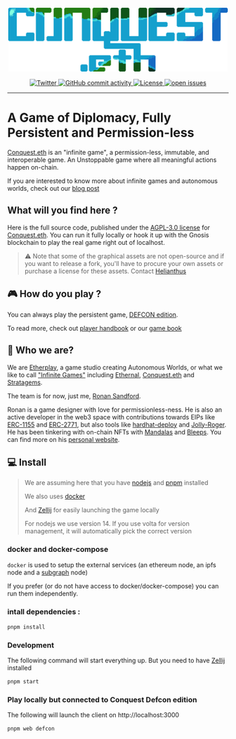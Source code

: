 <p align="center">
  <a href="https://conquest.game">
    <img src="web/static/conquest.png" alt="Conquest Logo" width="500">
  </a>
</p>
<p align="center">
  <a href="https://twitter.com/conquest_eth">
    <img alt="Twitter" src="https://img.shields.io/badge/Twitter-1DA1F2?logo=twitter&logoColor=white" />
  </a>

  <a href="https://github.com/etherplay/conquest-eth-v0">
    <img alt="GitHub commit activity" src="https://img.shields.io/github/commit-activity/m/etherplay/conquest-eth-v0">
  </a>
  <!-- <a href="https://github.com/etherplay/conquest-eth-v0">
  <img alt="Build" src="https://github.com/etherplay/conquest-eth-v0/actions/workflows/build.yml/badge.svg">
  </a> -->
  <a href="https://github.com/etherplay/conquest-eth-v0/blob/main/LICENSE">
    <img alt="License" src="https://img.shields.io/github/license/etherplay/conquest-eth-v0.svg">
  </a>
  <a href="https://github.com/etherplay/conquest-eth-v0/issues">
    <img alt="open issues" src="https://isitmaintained.com/badge/open/etherplay/conquest-eth-v0.svg">
  </a>
</p>

---

# A Game of Diplomacy, Fully Persistent and Permission-less

[Conquest.eth](https://conquest.game) is an "infinite game", a permission-less, immutable, and interoperable game. An Unstoppable game where all meaningful actions happen on-chain.

If you are interested to know more about infinite games and autonomous worlds, check out our [blog post](https://ronan.eth.limo/blog/infinite-games/)

## What will you find here ?

Here is the full source code, published under the [AGPL-3.0 license](https://www.gnu.org/licenses/agpl-3.0.en.html) for [Conquest.eth](https://conquest.game). You can run it fully locally or hook it up with the Gnosis blockchain to play the real game right out of localhost.

> ⚠ Note that some of the graphical assets are not open-source and if you want to release a fork, you'll have to procure your own assets or purchase a license for these assets. Contact [Helianthus](https://twitter.com/HelianthusGames)

## 🎮 How do you play ?

You can always play the persistent game, [DEFCON edition](https://defcon.conquest.etherplay.io/).

To read more, check out [player handbook](https://knowledge.conquest.game) or our [game book](https://book.conquest.game)

## 🎎 Who we are?

We are [Etherplay](https://etherplay.io), a game studio creating Autonomous Worlds, or what we like to call ["Infinite Games"](https://ronan.eth.limo/infinite-games/) including [Ethernal](https://ethernal.land), [Conquest.eth](https://conquest.game) and [Stratagems](https://stratagems.world).

The team is for now, just me, [Ronan Sandford](https://twitter.com/wighawag).

Ronan is a game designer with love for permissionless-ness. He is also an active developer in the web3 space with contributions towards EIPs like [ERC-1155](https://eips.ethereum.org/EIPS/eip-1155) and [ERC-2771](https://eips.ethereum.org/EIPS/eip-2771), but also tools like [hardhat-deploy](https://github.com/wighawag/hardhat-deploy) and [Jolly-Roger](https://jolly-roger.eth.limo). He has been tinkering with on-chain NFTs with [Mandalas](https://mandalas.eth.limo) and [Bleeps](https://bleeps.art). You can find more on his [personal website](https://ronan.eth.limo).

## 💻 Install

> We are assuming here that you have [nodejs](https://nodejs.org/en) and [pnpm](https://pnpm.io/) installed
>
> We also uses [docker](https://www.docker.com/)
>
> And [Zellij](https://zellij.dev/) for easily launching the game locally
>
> For nodejs we use version 14. If you use volta for version management, it will automatically pick the correct version

### docker and docker-compose

`docker` is used to setup the external services (an ethereum node, an ipfs node and a [subgraph](https://thegraph.com) node)

If you prefer (or do not have access to docker/docker-compose) you can run them independently.

### intall dependencies :

```bash
pnpm install
```

### Development

The following command will start everything up. But you need to have [Zellij](https://zellij.dev/) installed

```bash
pnpm start
```

### Play locally but connected to Conquest Defcon edition

The following will launch the client on http://localhost:3000

```bash
pnpm web defcon
```
